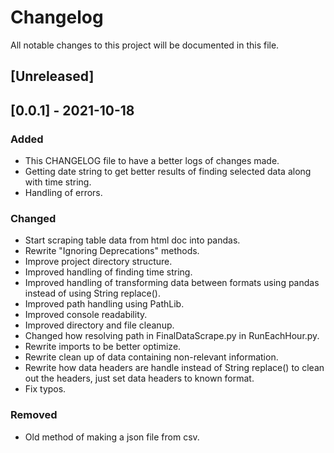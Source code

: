 # Changelog

All notable changes to this project will be documented in this file.

## [Unreleased]

## [0.0.1] - 2021-10-18

### Added

- This CHANGELOG file to have a better logs of changes made.
- Getting date string to get better results of finding selected data along with time string.
- Handling of errors.

### Changed

- Start scraping table data from html doc into pandas.
- Rewrite "Ignoring Deprecations" methods.
- Improve project directory structure.
- Improved handling of finding time string.
- Improved handling of transforming data between formats using pandas instead of using String replace().
- Improved path handling using PathLib.
- Improved console readability.
- Improved directory and file cleanup.
- Changed how resolving path in FinalDataScrape.py in RunEachHour.py.
- Rewrite imports to be better optimize.
- Rewrite clean up of data containing non-relevant information.
- Rewrite how data headers are handle instead of String replace() to clean out the headers, just set data headers to
  known format.
- Fix typos.

### Removed

- Old method of making a json file from csv.